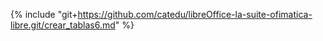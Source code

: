 {% include "git+https://github.com/catedu/libreOffice-la-suite-ofimatica-libre.git/crear_tablas6.md" %}